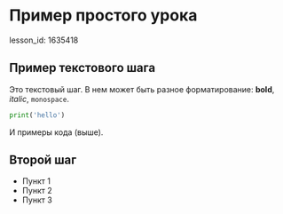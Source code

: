 # Пример простого урока

lesson_id: 1635418

## Пример текстового шага

Это текстовый шаг.
В нем может быть разное форматирование: **bold**, *italic*, `monospace`.

```python
print('hello')
```
И примеры кода (выше).

## Второй шаг

* Пункт 1
* Пункт 2
* Пункт 3